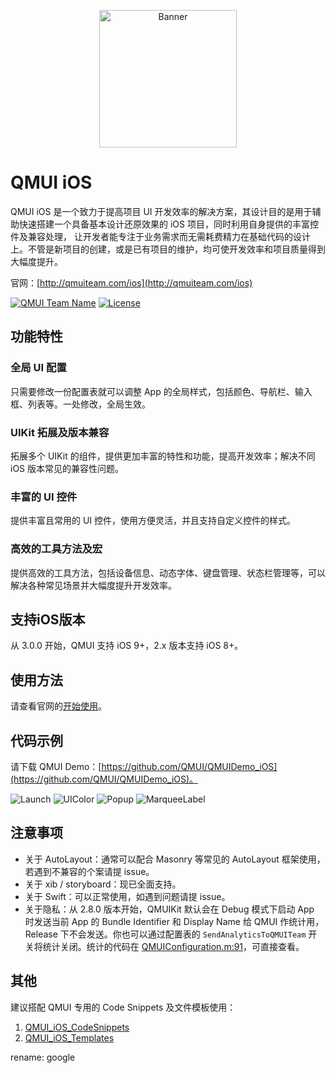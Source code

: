 
<p align="center">
  <img src="https://user-images.githubusercontent.com/1190261/43357675-f18b3096-92b7-11e8-807e-809717ca504a.png" width="220" alt="Banner" />
</p>

# QMUI iOS
QMUI iOS 是一个致力于提高项目 UI 开发效率的解决方案，其设计目的是用于辅助快速搭建一个具备基本设计还原效果的 iOS 项目，同时利用自身提供的丰富控件及兼容处理，
让开发者能专注于业务需求而无需耗费精力在基础代码的设计上。不管是新项目的创建，或是已有项目的维护，均可使开发效率和项目质量得到大幅度提升。

官网：[http://qmuiteam.com/ios](http://qmuiteam.com/ios)

[![QMUI Team Name](https://img.shields.io/badge/Team-QMUI-brightgreen.svg?style=flat)](https://github.com/QMUI "QMUI Team")
[![License](https://img.shields.io/badge/license-MIT-blue.svg?style=flat)](http://opensource.org/licenses/MIT "Feel free to contribute.")

## 功能特性
### 全局 UI 配置

只需要修改一份配置表就可以调整 App 的全局样式，包括颜色、导航栏、输入框、列表等。一处修改，全局生效。

### UIKit 拓展及版本兼容

拓展多个 UIKit 的组件，提供更加丰富的特性和功能，提高开发效率；解决不同 iOS 版本常见的兼容性问题。

### 丰富的 UI 控件

提供丰富且常用的 UI 控件，使用方便灵活，并且支持自定义控件的样式。

### 高效的工具方法及宏

提供高效的工具方法，包括设备信息、动态字体、键盘管理、状态栏管理等，可以解决各种常见场景并大幅度提升开发效率。

## 支持iOS版本

从 3.0.0 开始，QMUI 支持 iOS 9+，2.x 版本支持 iOS 8+。

## 使用方法

请查看官网的[开始使用](http://qmuiteam.com/ios/page/start.html)。

## 代码示例

请下载 QMUI Demo：[https://github.com/QMUI/QMUIDemo_iOS](https://github.com/QMUI/QMUIDemo_iOS)。

![Launch](https://user-images.githubusercontent.com/1190261/49869307-041fdf00-fe4b-11e8-8f77-8007317e71c6.gif)
![UIColor](https://user-images.githubusercontent.com/1190261/49869346-1d289000-fe4b-11e8-9e75-00b861f72b2a.gif)
![Popup](https://user-images.githubusercontent.com/1190261/49869336-169a1880-fe4b-11e8-9fab-b3ff8233d562.gif)
![MarqueeLabel](https://user-images.githubusercontent.com/1190261/49869323-100ba100-fe4b-11e8-947c-92082fb4ddd8.gif)

## 注意事项

- 关于 AutoLayout：通常可以配合 Masonry 等常见的 AutoLayout 框架使用，若遇到不兼容的个案请提 issue。
- 关于 xib / storyboard：现已全面支持。
- 关于 Swift：可以正常使用，如遇到问题请提 issue。
- 关于隐私：从 2.8.0 版本开始，QMUIKit 默认会在 Debug 模式下启动 App 时发送当前 App 的 Bundle Identifier 和 Display Name 给 QMUI 作统计用，Release 下不会发送。你也可以通过配置表的 `SendAnalyticsToQMUITeam` 开关将统计关闭。统计的代码在 [QMUIConfiguration.m:91](https://github.com/Tencent/QMUI_iOS/blob/master/QMUIKit/QMUICore/QMUIConfiguration.m#L91-L101)，可直接查看。

## 其他

建议搭配 QMUI 专用的 Code Snippets 及文件模板使用：
1. [QMUI_iOS_CodeSnippets](https://github.com/QMUI/QMUI_iOS_CodeSnippets)
2. [QMUI_iOS_Templates](https://github.com/QMUI/QMUI_iOS_Templates)

rename: google
